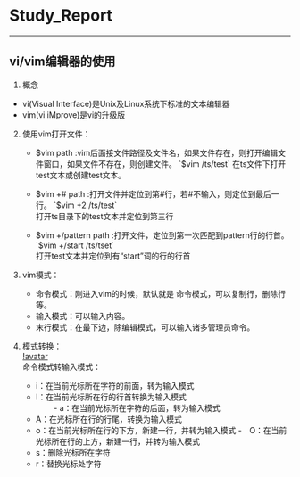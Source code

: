 # Study_Report
---

## vi/vim编辑器的使用
 1. 概念
  - vi(Visual Interface)是Unix及Linux系统下标准的文本编辑器
  - vim(vi iMprove)是vi的升级版
 2. 使用vim打开文件：
     - $vim path :vim后面接文件路径及文件名，如果文件存在，则打开编辑文件窗口，如果文件不存在，则创建文件。  
    `$vim /ts/test`
在ts文件下打开test文本或创建test文本。  

     - $vim +# path :打开文件并定位到第#行，若#不输入，则定位到最后一行。  
     `$vim +2 /ts/test`  
     打开ts目录下的test文本并定位到第三行
     
     - $vim +/pattern path :打开文件，定位到第一次匹配到pattern行的行首。
     `$vim +/start /ts/tset`  
     打开test文本并定位到有“start”词的行的行首  


 3. vim模式：
     - 命令模式：刚进入vim的时候，默认就是 命令模式，可以复制行，删除行等。
     - 输入模式：可以输入内容。
     - 末行模式：在最下边，除编辑模式，可以输入诸多管理员命令。

 4. 模式转换：  
    [!avatar](/image/模式转换.png)   
 命令模式转输入模式：  
     - i：在当前光标所在字符的前面，转为输入模式  
     - I：在当前光标所在行的行首转换为输入模式  
　　 - a：在当前光标所在字符的后面，转为输入模式  
     - A：在光标所在行的行尾，转换为输入模式  
     - o：在当前光标所在行的下方，新建一行，并转为输入模式 
     -　O：在当前光标所在行的上方，新建一行，并转为输入模式  
     - s：删除光标所在字符  
     - r：替换光标处字符 
